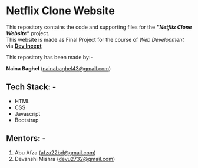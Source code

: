# __Netflix Clone Website__

This repository contains the code and supporting files for the *__"Netflix Clone Website"__* project. <br/>
This website is made as Final Project for the course of *Web Development* via __<a href="https://www.devincept.tech">Dev Incept</a>__

This repository has been made by:- <br/>

 __Naina Baghel__ (<a href="mailto:nainabaghel43@gmail.com">nainabaghel43@gmail.com</a>)<br/>

## Tech Stack: - 
<ul>
<li>HTML</li>
<li>CSS</li>
<li>Javascript</li>
<li>Bootstrap</li>
</ul>

## Mentors: - 
<ol>
<li>Abu Afza (<a href="mailto:afza22bd@gmail.com">afza22bd@gmail.com</a>)</li>
<li>Devanshi Mishra  (<a href="mailto:devu2732@gmail.com">devu2732@gmail.com</a>)</li>
</ol>

